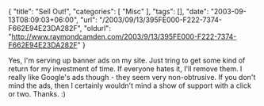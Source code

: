 {
	"title": "Sell Out!",
	"categories": [
		"Misc"
	],
	"tags": [],
	"date": "2003-09-13T08:09:03+06:00",
	"url": "/2003/09/13/395FE000-F222-7374-F662E94E23DA282F",
	"oldurl": "http://www.raymondcamden.com/2003/9/13/395FE000-F222-7374-F662E94E23DA282F"
}

Yes, I'm serving up banner ads on my site. Just tring to get some kind of return for my investment of time. If everyone hates it, I'll remove them. I really like Google's ads though - they seem very non-obtrusive. If you don't mind the ads, then I certainly wouldn't mind a show of support with a click or two. Thanks. :)